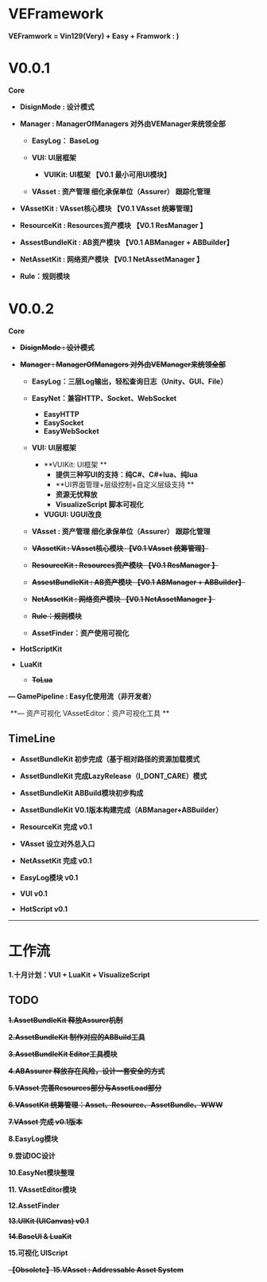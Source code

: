 # VEFramework
**VEFramwork = Vin129(Very) + Easy + Framwork  : )**



# V0.0.1

**Core**

- **DisignMode  : 设计模式** 

- **Manager : ManagerOfManagers   对外由VEManager来统领全部**


  - **EasyLog： BaseLog**


  - **VUI: UI层框架**
    - **VUIKit: UI框架  【V0.1 最小可用UI模块】**

  - **VAsset  : 资产管理    细化承保单位（Assurer） 跟踪化管理**  
- **VAssetKit : VAsset核心模块  【V0.1  VAsset 统筹管理】**
    
- **ResourceKit : Resources资产模块  【V0.1  ResManager 】**
    
- **AssestBundleKit : AB资产模块  【V0.1  ABManager + ABBuilder】**
    
- **NetAssetKit : 网络资产模块  【V0.1  NetAssetManager 】**
    
- **Rule：规则模块**









# V0.0.2

**Core**

- **~~DisignMode  : 设计模式~~** 

- **~~Manager : ManagerOfManagers   对外由VEManager来统领全部~~**


  - **EasyLog：三层Log输出，轻松查询日志（Unity、GUI、File）**
  - **EasyNet：兼容HTTP、Socket、WebSocket**
    - **EasyHTTP**
    - **EasySocket**
    - **EasyWebSocket**


  - **VUI: UI层框架**

    - **VUIKit: UI框架 **
      - **提供三种写UI的支持：纯C#、C#+lua、纯lua**
      - **UI界面管理+层级控制+自定义层级支持 **
      - **资源无忧释放**
      - **VisualizeScript 脚本可视化**
    - **VUGUI: UGUI改良**

  -  **VAsset  : 资产管理    细化承保单位（Assurer） 跟踪化管理**  

    - **~~VAssetKit : VAsset核心模块  【V0.1  VAsset 统筹管理】~~**
    - **~~ResourceKit : Resources资产模块  【V0.1  ResManager 】~~**
    - **~~AssestBundleKit : AB资产模块  【V0.1  ABManager + ABBuilder】~~**
    - **~~NetAssetKit : 网络资产模块  【V0.1  NetAssetManager 】~~**
    - **~~Rule：规则模块~~**
    - **AssetFinder：资产使用可视化** 
    
- **HotScriptKit**

  
- **LuaKit**
  
  - **~~ToLua~~**
  
  
  
  
  
  



 

**— GamePipeline : Easy化使用流（非开发者）**

​	**— 资产可视化  VAssetEditor：资产可视化工具 **



## TimeLine

- **AssetBundleKit 初步完成（基于相对路径的资源加载模式**
- **AssetBundleKit 完成LazyRelease（I_DONT_CARE）模式**
- **AssetBundleKit ABBuild模块初步构成**
- **AssetBundleKit V0.1版本构建完成（ABManager+ABBuilder）**
- **ResourceKit 完成 v0.1**
- **VAsset 设立对外总入口**
- **NetAssetKit 完成 v0.1**

- **EasyLog模块 v0.1**

- **VUI v0.1**
- **HotScript v0.1**



***

#  工作流 

 **1.十月计划：VUI + LuaKit + VisualizeScript**







## TODO

**~~1.AssetBundleKit 释放Assurer机制~~**

**~~2.AssetBundleKit 制作对应的ABBuild工具~~**

**~~3.AssetBundleKit Editor工具模块~~**

**~~4.ABAssurer 释放存在风险，设计一套安全的方式~~**

**~~5.VAsset 完善Resources部分与AssetLoad部分~~**

**~~6.VAssetKit 统筹管理：Asset、Resource、AssetBundle、WWW~~**

**~~7.VAsset 完成 v0.1版本~~**

**8.EasyLog模块**

**9.尝试IOC设计**

**10.EasyNet模块整理**

**11. VAssetEditor模块**

**12.AssetFinder**

**~~13.UIKit (UICanvas) v0.1~~**

**~~14.BaseUI &  LuaKit~~**

**15.可视化 UIScript**

**~~【Obsolete】15.VAsset : Addressable Asset System~~**

